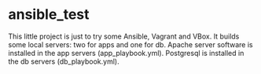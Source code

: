 # ansible_test
This little project is just to try some Ansible, Vagrant and VBox.
It builds some local servers: two for apps and one for db. 
Apache server software is installed in the app servers (app_playbook.yml).
Postgresql is installed in the db servers (db_playbook.yml).


